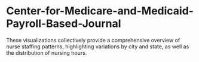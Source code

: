 # Center-for-Medicare-and-Medicaid-Payroll-Based-Journal
These visualizations collectively provide a comprehensive overview of nurse staffing patterns, highlighting variations by city and state, as well as the distribution of nursing hours.
